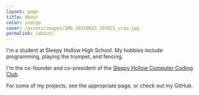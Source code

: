 ```yaml
---
layout: page
title: About
color: indigo
cover: /assets/images/IMG_20150625_205921_crop.jpg
permalink: /about/
---
```


I'm a student at Sleepy Hollow High School. My hobbies include programming, playing the trumpet, and fencing.

I'm the co-founder and co-president of the [Sleepy Hollow Computer Coding Club](https://shhs-coding-club.github.io/).

For some of my projects, see the appropriate page, or check out my GitHub.
